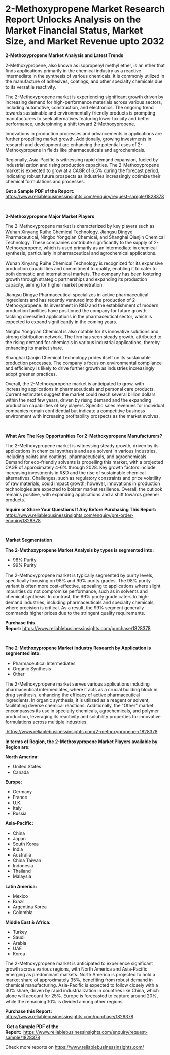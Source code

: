 <p><h1>2-Methoxypropene Market Research Report Unlocks Analysis on the Market Financial Status, Market Size, and Market Revenue upto 2032</h1></p><p><strong>2-Methoxypropene Market Analysis and Latest Trends</strong></p>
<p><p>2-Methoxypropene, also known as isopropenyl methyl ether, is an ether that finds applications primarily in the chemical industry as a reactive intermediate in the synthesis of various chemicals. It is commonly utilized in the manufacture of adhesives, coatings, and other specialty chemicals due to its versatile reactivity.</p><p>The 2-Methoxypropene market is experiencing significant growth driven by increasing demand for high-performance materials across various sectors, including automotive, construction, and electronics. The ongoing trend towards sustainable and environmentally friendly products is prompting manufacturers to seek alternatives featuring lower toxicity and better performance, underpinning a shift toward 2-Methoxypropene.</p><p>Innovations in production processes and advancements in applications are further propelling market growth. Additionally, growing investments in research and development are enhancing the potential uses of 2-Methoxypropene in fields like pharmaceuticals and agrochemicals. </p><p>Regionally, Asia-Pacific is witnessing rapid demand expansion, fueled by industrialization and rising production capacities. The 2-Methoxypropene market is expected to grow at a CAGR of 6.5% during the forecast period, indicating robust future prospects as industries increasingly optimize their chemical formulations and processes.</p></p>
<p><strong>Get a Sample PDF of the Report:&nbsp;</strong> <a href="https://www.reliablebusinessinsights.com/enquiry/request-sample/1828378?utm_campaign=2032&utm_medium=2&utm_source=Github&utm_content=ia&utm_term=03022025&utm_id=2-methoxypropene">https://www.reliablebusinessinsights.com/enquiry/request-sample/1828378</a></p>
<p>&nbsp;</p>
<p><strong>2-Methoxypropene Major Market Players</strong></p>
<p><p>The 2-Methoxypropene market is characterized by key players such as Wuhan Xinyang Ruihe Chemical Technology, Jiangsu Dingye Pharmaceutical, Ningbo Yongqian Chemical, and Shanghai Qianjin Chemical Technology. These companies contribute significantly to the supply of 2-Methoxypropene, which is used primarily as an intermediate in chemical synthesis, particularly in pharmaceutical and agrochemical applications.</p><p>Wuhan Xinyang Ruihe Chemical Technology is recognized for its expansive production capabilities and commitment to quality, enabling it to cater to both domestic and international markets. The company has been fostering growth through strategic partnerships and expanding its production capacity, aiming for higher market penetration.</p><p>Jiangsu Dingye Pharmaceutical specializes in active pharmaceutical ingredients and has recently ventured into the production of 2-Methoxypropene. Its investment in R&D and the establishment of modern production facilities have positioned the company for future growth, tackling diversified applications in the pharmaceutical sector, which is expected to expand significantly in the coming years.</p><p>Ningbo Yongqian Chemical is also notable for its innovative solutions and strong distribution network. The firm has seen steady growth, attributed to the rising demand for chemicals in various industrial applications, thereby enhancing its market share.</p><p>Shanghai Qianjin Chemical Technology prides itself on its sustainable production processes. The company's focus on environmental compliance and efficiency is likely to drive further growth as industries increasingly adopt greener practices.</p><p>Overall, the 2-Methoxypropene market is anticipated to grow, with increasing applications in pharmaceuticals and personal care products. Current estimates suggest the market could reach several billion dollars within the next few years, driven by rising demand and the expanding production capabilities of key players. Specific sales revenues for individual companies remain confidential but indicate a competitive business environment with increasing profitability prospects as the market evolves.</p></p>
<p>&nbsp;</p>
<p><strong>What Are The Key Opportunities For 2-Methoxypropene Manufacturers?</strong></p>
<p><p>The 2-Methoxypropene market is witnessing steady growth, driven by its applications in chemical synthesis and as a solvent in various industries, including paints and coatings, pharmaceuticals, and agrochemicals. Demand for eco-friendly solvents is propelling this market, with a projected CAGR of approximately 4-6% through 2028. Key growth factors include increasing investments in R&D and the rise of sustainable chemical alternatives. Challenges, such as regulatory constraints and price volatility of raw materials, could impact growth; however, innovations in production technologies are expected to bolster market resilience. Overall, the outlook remains positive, with expanding applications and a shift towards greener products.</p></p>
<p><strong>Inquire or Share Your Questions If Any Before Purchasing This Report:</strong> <a href="https://www.reliablebusinessinsights.com/enquiry/pre-order-enquiry/1828378?utm_campaign=2032&utm_medium=2&utm_source=Github&utm_content=ia&utm_term=03022025&utm_id=2-methoxypropene">https://www.reliablebusinessinsights.com/enquiry/pre-order-enquiry/1828378</a></p>
<p>&nbsp;</p>
<p><strong>Market Segmentation</strong></p>
<p><strong>The 2-Methoxypropene Market Analysis by types is segmented into:</strong></p>
<p><ul><li>98% Purity</li><li>99% Purity</li></ul></p>
<p><p>The 2-Methoxypropene market is typically segmented by purity levels, specifically focusing on 98% and 99% purity grades. The 98% purity variant is often more cost-effective, appealing to applications where slight impurities do not compromise performance, such as in solvents and chemical synthesis. In contrast, the 99% purity grade caters to high-demand industries, including pharmaceuticals and specialty chemicals, where precision is critical. As a result, the 99% segment generally commands higher prices due to the stringent quality requirements.</p></p>
<p><strong>Purchase this Report:&nbsp;</strong><a href="https://www.reliablebusinessinsights.com/purchase/1828378?utm_campaign=2032&utm_medium=2&utm_source=Github&utm_content=ia&utm_term=03022025&utm_id=2-methoxypropene">https://www.reliablebusinessinsights.com/purchase/1828378</a></p>
<p>&nbsp;</p>
<p><strong>The 2-Methoxypropene Market Industry Research by Application is segmented into:</strong></p>
<p><ul><li>Pharmaceutical Intermediates</li><li>Organic Synthesis</li><li>Other</li></ul></p>
<p><p>The 2-Methoxypropene market serves various applications including pharmaceutical intermediates, where it acts as a crucial building block in drug synthesis, enhancing the efficacy of active pharmaceutical ingredients. In organic synthesis, it is utilized as a reagent or solvent, facilitating diverse chemical reactions. Additionally, the "Other" market encompasses its use in specialty chemicals, agrochemicals, and polymer production, leveraging its reactivity and solubility properties for innovative formulations across multiple industries.</p></p>
<p><a href="https://www.reliablebusinessinsights.com/2-methoxypropene-r1828378?utm_campaign=2032&utm_medium=2&utm_source=Github&utm_content=ia&utm_term=03022025&utm_id=2-methoxypropene">&nbsp;https://www.reliablebusinessinsights.com/2-methoxypropene-r1828378</a></p>
<p><strong>In terms of Region, the 2-Methoxypropene Market Players available by Region are:</strong></p>
<p>
    <p> <strong> North America: </strong>
        <ul>
            <li>United States</li>
            <li>Canada</li>
        </ul>
        </p> 
    <p> <strong> Europe: </strong>
        <ul>
            <li>Germany</li>
            <li>France</li>
            <li>U.K.</li>
            <li>Italy</li>
            <li>Russia</li>
        </ul>
        </p> 
    <p> <strong> Asia-Pacific: </strong>
        <ul>
            <li>China</li>
            <li>Japan</li>
            <li>South Korea</li>
            <li>India</li>
            <li>Australia</li>
            <li>China Taiwan</li>
            <li>Indonesia</li>
            <li>Thailand</li>
            <li>Malaysia</li>
        </ul>
        </p> 
    <p> <strong> Latin America: </strong>
        <ul>
            <li>Mexico</li>
            <li>Brazil</li>
            <li>Argentina Korea</li>
            <li>Colombia</li>
        </ul>
        </p> 
    <p> <strong> Middle East & Africa: </strong>
        <ul>
            <li>Turkey</li>
            <li>Saudi</li>
            <li>Arabia</li>
            <li>UAE</li>
            <li>Korea</li>
        </ul>
    </p>
    </p>
<p><p>The 2-Methoxypropene market is anticipated to experience significant growth across various regions, with North America and Asia-Pacific emerging as predominant markets. North America is projected to hold a market share of approximately 35%, benefiting from robust demand in chemical manufacturing. Asia-Pacific is expected to follow closely with a 30% share, driven by rapid industrialization in countries like China, which alone will account for 25%. Europe is forecasted to capture around 20%, while the remaining 10% is divided among other regions.</p></p>
<p><strong>Purchase this Report: </strong><a href="https://www.reliablebusinessinsights.com/purchase/1828378?utm_campaign=2032&utm_medium=2&utm_source=Github&utm_content=ia&utm_term=03022025&utm_id=2-methoxypropene">https://www.reliablebusinessinsights.com/purchase/1828378</a></p>
<p>&nbsp;<strong>Get a Sample PDF of the Report:&nbsp;&nbsp;</strong><a href="https://www.reliablebusinessinsights.com/enquiry/request-sample/1828378?utm_campaign=2032&utm_medium=2&utm_source=Github&utm_content=ia&utm_term=03022025&utm_id=2-methoxypropene">https://www.reliablebusinessinsights.com/enquiry/request-sample/1828378</a></p>
<p><strong></strong></p>
<p>Check more reports on <a href="https://www.reliablebusinessinsights.com/?utm_campaign=2032&utm_medium=2&utm_source=Github&utm_content=ia&utm_term=03022025&utm_id=2-methoxypropene">https://www.reliablebusinessinsights.com/</a></p>